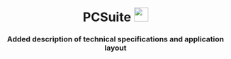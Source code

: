 <h1 align="center">PCSuite
<img src="https://github.com/blackcater/blackcater/raw/main/images/Hi.gif" height="32"/></h1>
<h3 align="center">Added description of technical specifications and application layout</h3>
